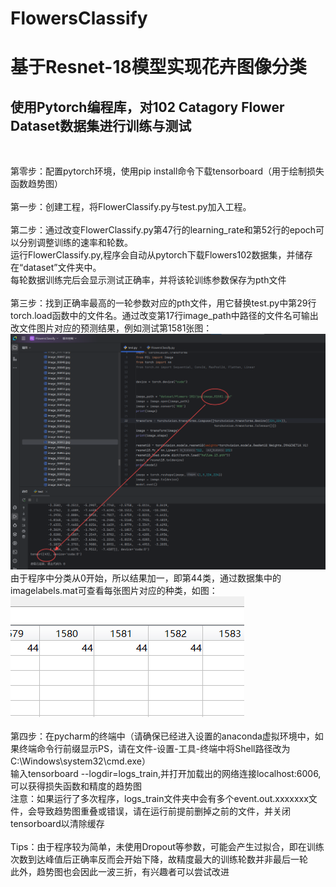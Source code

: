 # FlowersClassify
# 基于Resnet-18模型实现花卉图像分类<br>
## 使用Pytorch编程库，对102 Catagory Flower Dataset数据集进行训练与测试
<br>

第零步：配置pytorch环境，使用pip install命令下载tensorboard（用于绘制损失函数趋势图）<br><br>
第一步：创建工程，将FlowerClassify.py与test.py加入工程。<br><br>
第二步：通过改变FlowerClassify.py第47行的learning_rate和第52行的epoch可以分别调整训练的速率和轮数。<br>运行FlowerClassify.py,程序会自动从pytorch下载Flowers102数据集，并储存在“dataset”文件夹中。<br>
每轮数据训练完后会显示测试正确率，并将该轮训练参数保存为pth文件<br><br>
第三步：找到正确率最高的一轮参数对应的pth文件，用它替换test.py中第29行torch.load函数中的文件名。通过改变第17行image_path中路径的文件名可输出改文件图片对应的预测结果，例如测试第1581张图：<br>![image](1581测试结果.png)<br>
由于程序中分类从0开始，所以结果加一，即第44类，通过数据集中的imagelabels.mat可查看每张图片对应的种类，如图：<br>![image](1581实际结果.png)<br><br>
第四步：在pycharm的终端中（请确保已经进入设置的anaconda虚拟环境中，如果终端命令行前缀显示PS，请在文件-设置-工具-终端中将Shell路径改为C:\Windows\system32\cmd.exe）<br>
输入tensorboard --logdir=logs_train,并打开加载出的网络连接localhost:6006,可以获得损失函数和精度的趋势图<br>
注意：如果运行了多次程序，logs_train文件夹中会有多个event.out.xxxxxxx文件，会导致趋势图重叠或错误，请在运行前提前删掉之前的文件，并关闭tensorboard以清除缓存<br><br>
Tips：由于程序较为简单，未使用Dropout等参数，可能会产生过拟合，即在训练次数到达峰值后正确率反而会开始下降，故精度最大的训练轮数并非最后一轮<br>
此外，趋势图也会因此一波三折，有兴趣者可以尝试改进<br>
